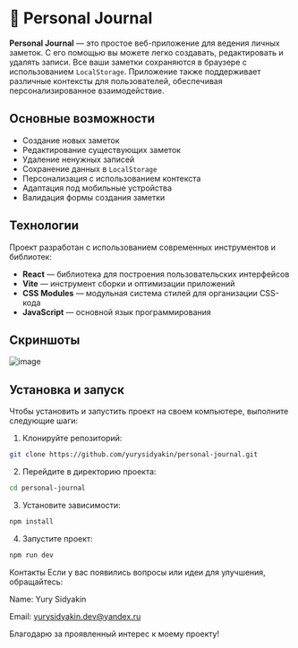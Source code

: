 # 📔 Personal Journal

**Personal Journal** — это простое веб-приложение для ведения личных заметок. С его помощью вы можете легко создавать, редактировать и удалять записи. Все ваши заметки сохраняются в браузере с использованием `LocalStorage`. Приложение также поддерживает различные контексты для пользователей, обеспечивая персонализированное взаимодействие.

## Основные возможности

- Создание новых заметок
- Редактирование существующих заметок
- Удаление ненужных записей
- Сохранение данных в `LocalStorage`
- Персонализация с использованием контекста
- Адаптация под мобильные устройства
- Валидация формы создания заметки

## Технологии

Проект разработан с использованием современных инструментов и библиотек:

- **React** — библиотека для построения пользовательских интерфейсов
- **Vite** — инструмент сборки и оптимизации приложений
- **CSS Modules** — модульная система стилей для организации CSS-кода
- **JavaScript** — основной язык программирования

## Скриншоты


![image](https://github.com/user-attachments/assets/1bf2d247-35c5-40c3-a2be-06b9a9b3af41)




## Установка и запуск

Чтобы установить и запустить проект на своем компьютере, выполните следующие шаги:

1. Клонируйте репозиторий:
```bash
git clone https://github.com/yurysidyakin/personal-journal.git
```

2. Перейдите в директорию проекта:
```bash
cd personal-journal
```
3.  Установите зависимости:
 ```bash
 npm install
 ```
4. Запустите проект:
```bash
npm run dev
```
Контакты
Если у вас появились вопросы или идеи для улучшения, обращайтесь:

Name: Yury Sidyakin

Email: yurysidyakin.dev@yandex.ru

Благодарю за проявленный интерес к моему проекту!


